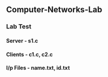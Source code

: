 ## Computer-Networks-Lab
### Lab Test
#### Server - s1.c
#### Clients - c1.c, c2.c
#### I/p Files - name.txt, id.txt 
